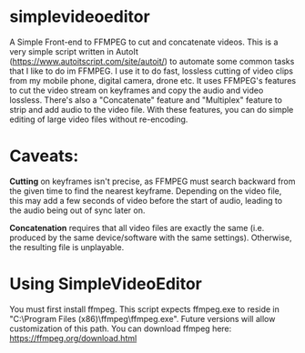 # simplevideoeditor
A Simple Front-end to FFMPEG to cut and concatenate videos. This is a very simple script written in AutoIt (https://www.autoitscript.com/site/autoit/) to automate some common tasks that I like to do im FFMPEG. I use it to do fast, lossless cutting of video clips from my mobile phone, digital camera, drone etc. It uses FFMPEG's features to cut the video stream on keyframes and copy the audio and video lossless. There's also a "Concatenate" feature and "Multiplex" feature to strip and add audio to the video file. With these features, you can do simple editing of large video files without re-encoding. 

# Caveats: 
**Cutting** on keyframes isn't precise, as FFMPEG must search backward from the given time to find the nearest keyframe. Depending on the video file, this may add a few seconds of video before the start of audio, leading to the audio being out of sync later on. 

**Concatenation** requires that all video files are exactly the same (i.e. produced by the same device/software with the same settings). Otherwise, the resulting file is unplayable.


# Using SimpleVideoEditor
You must first install ffmpeg. This script expects ffmpeg.exe to reside in "C:\Program Files (x86)\ffmpeg\ffmpeg.exe". Future versions will allow customization of this path. You can download ffmpeg here: https://ffmpeg.org/download.html
